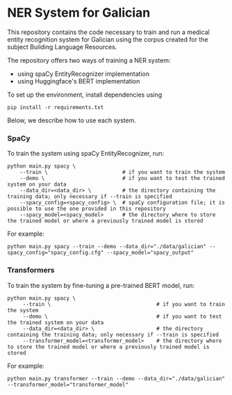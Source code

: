 # NER System for Galician

This repository contains the code necessary to train and run a medical entity recognition system for Galician using the corpus created for the subject Building Language Resources.

The repository offers two ways of training a NER system:
  - using spaCy EntityRecognizer implementation
  - using Huggingface's BERT implementation
  
 To set up the environment, install dependencies using
 
 `pip install -r requirements.txt`
  
 Below, we describe how to use each system.
 
 ### SpaCy
 
 To train the system using spaCy EntityRecognizer, run:
 
 ```
 python main.py spacy \
     --train \                        # if you want to train the system
     --demo \                         # if you want to test the trained system on your data
     --data_dir=<data_dir> \          # the directory containing the training data; only necessary if --train is specified
     --spacy_config=<spacy_config> \  # spaCy configuration file; it is possible to use the one provided in this repository
     --spacy_model=<spacy_model>      # the directory where to store the trained model or where a previously trained model is stored
```
 
For example:

```
python main.py spacy --train --demo --data_dir="./data/galician" --spacy_config="spacy_config.cfg" --spacy_model="spacy_output"
```

### Transformers

To train the system by fine-tuning a pre-trained BERT model, run:

```
python main.py spacy \
     --train \                                  # if you want to train the system
     --demo \                                   # if you want to test the trained system on your data
     --data_dir=<data_dir> \                    # the directory containing the training data; only necessary if --train is specified
     --transformer_model=<transformer_model>    # the directory where to store the trained model or where a previously trained model is stored
```

For example:

```
python main.py transformer --train --demo --data_dir="./data/galician" --transformer_model="transformer_model"
```

